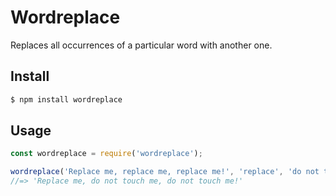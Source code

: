 # Wordreplace

Replaces all occurrences of a particular word with another one.

## Install

```javascript
$ npm install wordreplace
```

## Usage

```javascript
const wordreplace = require('wordreplace');

wordreplace('Replace me, replace me, replace me!', 'replace', 'do not touch');
//=> 'Replace me, do not touch me, do not touch me!'
```